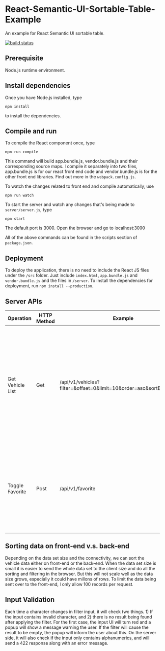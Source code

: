 # React-Semantic-UI-Sortable-Table-Example
An example for React Semantic UI sortable table.

[![build status](https://img.shields.io/travis/gges5110/React-Semantic-UI-Sortable-Table-Example/master.svg?style=flat-square)](https://travis-ci.org/gges5110/React-Semantic-UI-Sortable-Table-Example)

## Prerequisite
Node.js runtime environment.

## Install dependencies
Once you have Node.js installed, type
```
npm install
```
to install the dependencies.

## Compile and run
To compile the React component once, type
```
npm run compile
```
This command will build app.bundle.js, vendor.bundle.js and their corresponding source maps.
I compile it separately into two files, app.bundle.js is for our react front end code and vendor.bundle.js is for the other front end libraries. Find out more in the ```webpack.config.js```.

To watch the changes related to front end and compile automatically, use
```
npm run watch
```

To start the server and watch any changes that's being made to ```server/server.js```, type
```
npm start
```
 The default port is 3000. Open the browser and go to localhost:3000

All of the above commands can be found in the scripts section of ```package.json```.

## Deployment
To deploy the application, there is no need to include the React JS files under the ```/src``` folder. Just include ```index.html```, ```app.bundle.js``` and ```vendor.bundle.js``` and the files in ```/server```. To install the dependencies for deployment, run ```npm install --production```.


## Server APIs

| Operation         | HTTP Method   | Example           | Remarks       |
| ----------------- | ------------- | ----------------- | ------------- |
| Get Vehicle List  | Get           | /api/v1/vehicles?filter=&offset=0&limit=10&order=asc&sortBy=package  | Available query params: filter, offset, limit, order, sortBy. If query parameters does not match, it will give warning and also provide the correct name of query parameters.  |
| Toggle Favorite   | Post          | /api/v1/favorite  | Requires to send the JSON formatted vehicle in the body. Will send back an error status if no vehicle is found in the body of request.  |

## Sorting data on front-end v.s. back-end
Depending on the data set size and the connectivity, we can sort the vehicle data either on front-end or the back-end. When the data set size is small it is easier to send the whole data set to the client size and do all the sorting and filtering in the browser. But this will not scale well as the data size grows, especially it could have millons of rows. To limit the data being sent over to the front-end, I only allow 100 records per request.

## Input Validation
Each time a character changes in filter input, it will check two things. 1) If the input contains invalid character, and 2) there is no result being found after applying the filter. For the first case, the input UI will turn red and a popup will show a message warning the user. If the filter will cause the result to be empty, the popup will inform the user about this. On the server side, it will also check if the input only contains alphanumerics, and will send a 422 response along with an error message.
